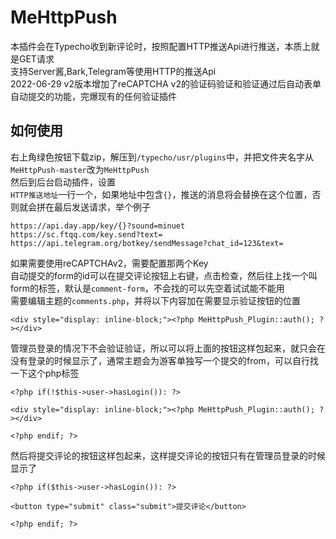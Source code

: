 # MeHttpPush
本插件会在Typecho收到新评论时，按照配置HTTP推送Api进行推送，本质上就是GET请求  
支持Server酱,Bark,Telegram等使用HTTP的推送Api  
2022-06-29 v2版本增加了reCAPTCHA v2的验证码验证和验证通过后自动表单自动提交的功能，完爆现有的任何验证插件

## 如何使用
右上角绿色按钮下载zip，解压到`/typecho/usr/plugins`中，并把文件夹名字从`MeHttpPush-master`改为`MeHttpPush`  
然后到后台启动插件，设置  
`HTTP推送地址`一行一个，如果地址中包含`{}`，推送的消息将会替换在这个位置，否则就会拼在最后发送请求，举个例子
```
https://api.day.app/key/{}?sound=minuet
https://sc.ftqq.com/key.send?text=
https://api.telegram.org/botkey/sendMessage?chat_id=123&text=
```

如果需要使用reCAPTCHAv2，需要配置那两个Key  
自动提交的form的id可以在提交评论按钮上右键，点击检查，然后往上找一个叫form的标签，默认是`comment-form`，不会找的可以先空着试试能不能用  
需要编辑主题的`comments.php`，并将以下内容加在需要显示验证按钮的位置  
```
<div style="display: inline-block;"><?php MeHttpPush_Plugin::auth(); ?></div>
```
管理员登录的情况下不会验证验证，所以可以将上面的按钮这样包起来，就只会在没有登录的时候显示了，通常主题会为游客单独写一个提交的from，可以自行找一下这个php标签  
```
<?php if(!$this->user->hasLogin()): ?>

<div style="display: inline-block;"><?php MeHttpPush_Plugin::auth(); ?></div>

<?php endif; ?>
```
然后将提交评论的按钮这样包起来，这样提交评论的按钮只有在管理员登录的时候显示了  
```
<?php if($this->user->hasLogin()): ?>

<button type="submit" class="submit">提交评论</button>

<?php endif; ?>
```
